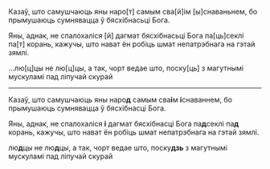 Казаў, што самушчаюць яны наро[т] самым сва[й]ім [ы]снаваньнем, 
бо прымушаюць сумнявацца ў бясхібнасьці Бога.

Яны, аднак, не спалохаліся [й] дагмат бясхібнасьці Бога па[ць]секлі па[т] корань, 
кажучы, што нават ён робіць шмат непатрэбнага на гэтай зямлі.

...лю[ц]цы не лю[ц]цы, а так, чорт ведае што, поску[ць] з магутнымі мускуламі пад ліпучай скурай


---


Казаў, што самушчаюць яны наро**д** самым сва**і**м **і**снаваннем, 
бо прымушаюць сумнявацца ў бясхібнасці Бога.

Яны, аднак, не спалохаліся **і** дагмат бясхібнасці Бога па**д**секлі па**д** корань, 
кажучы, што нават ён робіць шмат непатрэбнага на гэтай зямлі.

лю**д**цы не лю**д**цы, а так, чорт ведае што, поску**дзь** з магутнымі мускуламі пад ліпучай скурай